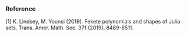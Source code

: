 ### Reference
<a id="1">[1]</a> 
K. Lindsey, M. Younsi (2019). 
Fekete polynomials and shapes of Julia sets. 
Trans. Amer. Math. Soc. 371 (2019), 8489-8511.

